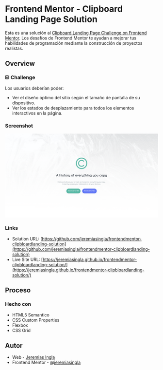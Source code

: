 # Frontend Mentor - Clipboard Landing Page Solution

Esta es una solución al [Clipboard Landing Page Challenge on Frontend Mentor](https://www.frontendmentor.io/challenges/clipboard-landing-page-5cc9bccd6c4c91111378ecb9). Los desafíos de Frontend Mentor te ayudan a mejorar tus habilidades de programación mediante la construcción de proyectos realistas.

## Overview

### El Challenge

Los usuarios deberían poder:

- Ver el diseño óptimo del sitio según el tamaño de pantalla de su dispositivo.
- Ver los estados de desplazamiento para todos los elementos interactivos en la página.

### Screenshot

![./screenshot.png](./screenshot.png)

### Links

- Solution URL: [https://github.com/jeremiasingla/frontendmentor-clipbloardlanding-solution](https://github.com/jeremiasingla/frontendmentor-clipbloardlanding-solution)
- Live Site URL: [https://jeremiasingla.github.io/frontendmentor-clipbloardlanding-solution/](https://jeremiasingla.github.io/frontendmentor-clipbloardlanding-solution/)

## Proceso

### Hecho con

- HTML5 Semantico
- CSS Custom Properties
- Flexbox
- CSS Grid

## Autor

- Web - [Jeremias Ingla](https://github.com/jeremiasingla/)
- Frontend Mentor - [@jeremiasingla](https://www.frontendmentor.io/profile/jeremiasingla)
